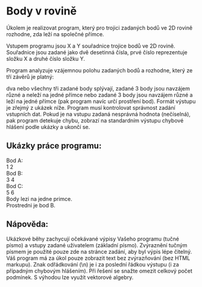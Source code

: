 # Body v rovině

Úkolem je realizovat program, který pro trojici zadaných bodů ve 2D rovině rozhodne, zda leží na společné přímce.

Vstupem programu jsou X a Y souřadnice trojice bodů ve 2D rovině. Souřadnice jsou zadané jako dvě desetinná čísla, prvé číslo reprezentuje složku X a druhé číslo složku Y.

Program analyzuje vzájemnou polohu zadaných bodů a rozhodne, který ze tří závěrů je platný:

dva nebo všechny tři zadané body splývají,
zadané 3 body jsou navzájem různé a neleží na jedné přímce nebo
zadané 3 body jsou navzájem různé a leží na jedné přímce (pak program navíc určí prostření bod).
Formát výstupu je zřejmý z ukázek níže.
Program musí kontrolovat správnost zadání vstupních dat. Pokud je na vstupu zadaná nesprávná hodnota (nečíselná), pak program detekuje chybu, zobrazí na standardním výstupu chybové hlášení podle ukázky a ukončí se.

## Ukázky práce programu:
Bod A:\
1 2\
Bod B:\
3 4\
Bod C:\
5 6\
Body lezi na jedne primce.\
Prostredni je bod B.

## Nápověda:
Ukázkové běhy zachycují očekávané výpisy Vašeho programu (tučné písmo) a vstupy zadané uživatelem (základní písmo). Zvýraznění tučným písmem je použité pouze zde na stránce zadání, aby byl výpis lépe čitelný. Váš program má za úkol pouze zobrazit text bez zvýrazňování (bez HTML markupu).
Znak odřádkování (\n) je i za poslední řádkou výstupu (i za případným chybovým hlášením).
Při řešení se snažte omezit celkový počet podmínek. S výhodou lze využít vektorové algebry.
